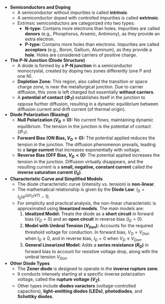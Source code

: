 - **Semiconductors and Doping**
    - A semiconductor without impurities is called **intrinsic**.
    - A semiconductor doped with controlled impurities is called **extrinsic**.
    - Extrinsic semiconductors are categorized into two types:
        - **N-type:** Contains more electrons than holes. Impurities are called **donors** (e.g., Phosphorus, Arsenic, Antimony), as they provide an extra electron.
        - **P-type:** Contains more holes than electrons. Impurities are called **acceptors** (e.g., Boron, Gallium, Aluminum), as they provide a **hole**. Holes are considered carriers of positive charge.
- **The P-N Junction (Diode Structure)**
    - A diode is formed by a **P-N junction** in a semiconductor monocrystal, created by doping two zones differently (one P and one N).
    - **Depletion Zone:** This region, also called the transition or space charge zone, is near the metallurgical junction. Due to carrier diffusion, this zone is left charged but essentially **without carriers**.
    - A **potential of contact ($\Phi_T$)** establishes itself in the junction to oppose further diffusion, resulting in a dynamic equilibrium between diffusion current and drift current (of thermal origin).
- **Diode Polarization (Biasing)**
    - **Null Polarization ($V_D = 0$):** No current flows, maintaining dynamic equilibrium. The tension in the junction is the potential of contact ($\Phi_T$).
    - **Forward Bias (ON Bias, $V_D > 0$):** The potential applied reduces the tension in the junction. The diffusion phenomenon prevails, leading to a **large current** that increases exponentially with voltage.
    - **Reverse Bias (OFF Bias, $V_D < 0$):** The potential applied increases the tension in the junction. Diffusion virtually disappears, and the resulting current is a **small, negative, constant current** called the **inverse saturation current ($I_S$)**.
- **Characteristic Curve and Simplified Models**
    - The diode characteristic curve (intensity vs. tension) is **non-linear**.
    - The mathematical relationship is given by the **Diode Law**: $I_D = I_S(e^{(q V_D / k T)}-1)$.
    - For simplicity and practical analysis, the non-linear characteristic is approximated using **linearized models**. The main models are:
        1. **Idealized Model:** Treats the diode as a **short circuit** in forward bias ($V_D = 0$) and an **open circuit** in reverse bias ($I_D = 0$).
        2. **Model with Umbral Tension ($V_{Don}$):** Accounts for the required threshold voltage for conduction. In forward bias, $V_D = V_{Don}$ when $I_D \ge 0$, and in reverse bias, $I_D = 0$ when $V_D \le V_{Don}$.
        3. **General Linearized Model:** Adds a **series resistance ($R_D$)** in forward bias to account for resistive voltage drop, along with the umbral tension $V_{Don}$.
- **Other Diode Types**
    - The **Zener diode** is designed to operate in the **inverse rupture zone**.
    - It conducts intensely starting at a specific inverse polarization voltage, called the **rupture voltage ($V_Z$)**.
    - Other types include **diodes varactors** (voltage-controlled capacitors), **light-emitting diodes (LEDs)**, **photodiodes**, and **Schottky diodes**.